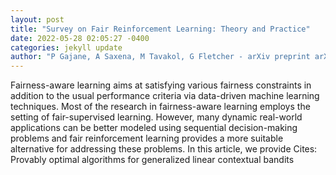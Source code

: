 ```yaml
--- 
layout: post 
title: "Survey on Fair Reinforcement Learning: Theory and Practice" 
date: 2022-05-28 02:05:27 -0400 
categories: jekyll update 
author: "P Gajane, A Saxena, M Tavakol, G Fletcher - arXiv preprint arXiv , 2022" 
--- 
```

Fairness-aware learning aims at satisfying various fairness constraints in addition to the usual performance criteria via data-driven machine learning techniques. Most of the research in fairness-aware learning employs the setting of fair-supervised learning. However, many dynamic real-world applications can be better modeled using sequential decision-making problems and fair reinforcement learning provides a more suitable alternative for addressing these problems. In this article, we provide Cites: Provably optimal algorithms for generalized linear contextual bandits